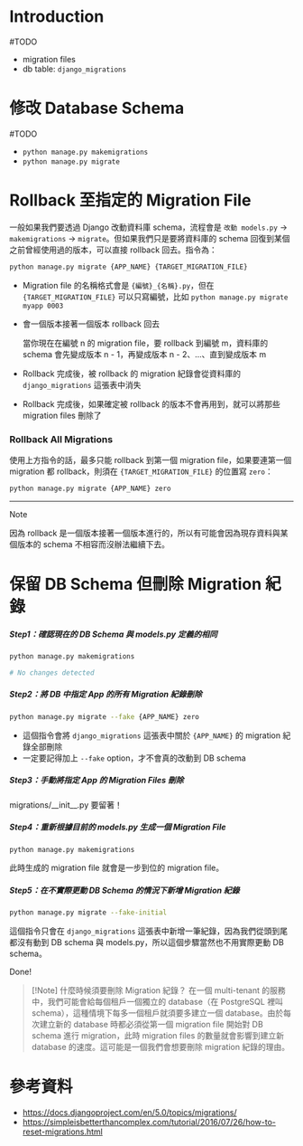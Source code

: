 # Introduction

#TODO

- migration files
- db table: `django_migrations`

# 修改 Database Schema

#TODO

- `python manage.py makemigrations`
- `python manage.py migrate`

# Rollback 至指定的 Migration File

一般如果我們要透過 Django 改動資料庫 schema，流程會是 `改動 models.py` → `makemigrations` → `migrate`。但如果我們只是要將資料庫的 schema 回復到某個之前曾經使用過的版本，可以直接 rollback 回去。指令為：

```bash
python manage.py migrate {APP_NAME} {TARGET_MIGRATION_FILE}
```

- Migration file 的名稱格式會是 `{編號}_{名稱}.py`，但在 `{TARGET_MIGRATION_FILE}` 可以只寫編號，比如 `python manage.py migrate myapp 0003`
- 會一個版本接著一個版本 rollback 回去

    當你現在在編號 n 的 migration file，要 rollback 到編號 m，資料庫的 schema 會先變成版本 n - 1，再變成版本 n - 2、...、直到變成版本 m
- Rollback 完成後，被 rollback 的 migration 紀錄會從資料庫的 `django_migrations` 這張表中消失
- Rollback 完成後，如果確定被 rollback 的版本不會再用到，就可以將那些 migration files 刪除了

### Rollback All Migrations

使用上方指令的話，最多只能 rollback 到第一個 migration file，如果要連第一個 migration 都 rollback，則須在 `{TARGET_MIGRATION_FILE}` 的位置寫 `zero`：

```bash
python manage.py migrate {APP_NAME} zero
```

---

>[!Note]
>因為 rollback 是一個版本接著一個版本進行的，所以有可能會因為現存資料與某個版本的 schema 不相容而沒辦法繼續下去。

# 保留 DB Schema 但刪除 Migration 紀錄

##### Step1：確認現在的 DB Schema 與 models.py 定義的相同

```bash
python manage.py makemigrations

# No changes detected
```

##### Step2：將 DB 中指定 App 的所有 Migration 紀錄刪除

```bash
python manage.py migrate --fake {APP_NAME} zero
```

- 這個指令會將 `django_migrations` 這張表中關於 `{APP_NAME}` 的 migration 紀錄全部刪除
- 一定要記得加上 `--fake` option，才不會真的改動到 DB schema

##### Step3：手動將指定 App 的 Migration Files 刪除

migrations/\_\_init\_\_.py 要留著！

##### Step4：重新根據目前的 models.py 生成一個 Migration File

```bash
python manage.py makemigrations
```

此時生成的 migration file 就會是一步到位的 migration file。

##### Step5：在不實際更動 DB Schema 的情況下新增 Migration 紀錄

```bash
python manage.py migrate --fake-initial
```

這個指令只會在 `django_migrations` 這張表中新增一筆紀錄，因為我們從頭到尾都沒有動到 DB schema 與 models.py，所以這個步驟當然也不用實際更動 DB schema。

Done!

>[!Note] 什麼時候須要刪除 Migration 紀錄？
>在一個 multi-tenant 的服務中，我們可能會給每個租戶一個獨立的 database（在 PostgreSQL 裡叫 schema），這種情境下每多一個租戶就須要多建立一個 database。由於每次建立新的 database 時都必須從第一個 migration file 開始對 DB schema 進行 migration，此時 migration files 的數量就會影響到建立新 database 的速度。這可能是一個我們會想要刪除 migration 紀錄的理由。

# 參考資料

- <https://docs.djangoproject.com/en/5.0/topics/migrations/>
- <https://simpleisbetterthancomplex.com/tutorial/2016/07/26/how-to-reset-migrations.html>
